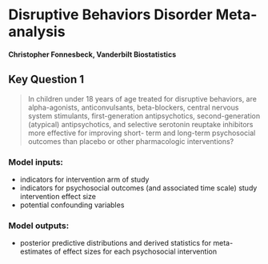 # Disruptive Behaviors Disorder Meta-analysis

#### Christopher Fonnesbeck, Vanderbilt Biostatistics

## Key Question 1

>In children under 18 years of age treated for disruptive behaviors, are alpha-agonists, anticonvulsants, beta-blockers, central nervous system stimulants, first-generation antipsychotics, second-generation (atypical) antipsychotics, and selective serotonin reuptake inhibitors more effective for improving short- term and long-term psychosocial outcomes than placebo or other pharmacologic interventions?

### Model inputs:
* indicators for intervention arm of study
* indicators for psychosocial outcomes (and associated time scale) study intervention effect size
* potential confounding variables

### Model outputs:

* posterior predictive distributions and derived statistics for meta-estimates of effect sizes for each psychosocial intervention